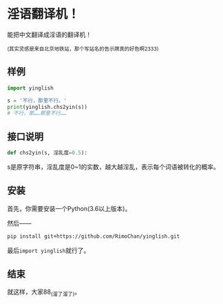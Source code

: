 # 淫语翻译机！

能把中文翻译成淫语的翻译机！

<sub>(其实灵感是来自北京地铁站，那个写站名的告示牌真的好色啊2333)</sub>


## 样例

```python
import yinglish

s = '不行，那里不行。'
print(yinglish.chs2yin(s))
# 不行，那……那里不行……
```


## 接口说明

```python
def chs2yin(s, 淫乱度=0.5):
```

s是原字符串，淫乱度是0~1的实数，越大越淫乱，表示每个词语被转化的概率。


## 安装

首先，你需要安装一个Python(3.6以上版本)。

然后——
```bash 
pip install git+https://github.com/RimoChan/yinglish.git
```

最后`import yinglish`就行了。


## 结束

就这样，大家88<sub>(溜了溜了)</sub>。

